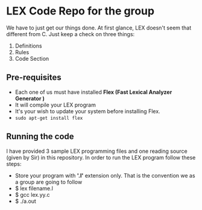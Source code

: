 # LEX Code Repo for the group
We have to just get our things done. At first glance, LEX doesn't seem that different from C. Just keep a check on three things:
1. Definitions 
2. Rules
3. Code Section
## Pre-requisites
- Each one of us must have installed **Flex (Fast Lexical Analyzer Generator )**
- It will compile your LEX program
- It's your wish to update your system before installing Flex.
- `sudo apt-get install flex`
## Running the code
I have provided 3 sample LEX programming files and one reading source (given by Sir) in this repository. In order to run the LEX program follow these steps:
- Store your program with **'.l'** extension only. That is the convention we as a group are going to follow
- $ lex filename.l
- $ gcc lex.yy.c
- $ ./a.out

